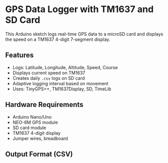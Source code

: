 # GPS Data Logger with TM1637 and SD Card

This Arduino sketch logs real-time GPS data to a microSD card and displays the speed on a TM1637 4-digit 7-segment display.

## Features
- Logs: Latitude, Longitude, Altitude, Speed, Course
- Displays current speed on TM1637
- Creates daily `.csv` logs on SD card
- Adaptive logging interval based on movement
- Uses: TinyGPS++, TM1637Display, SD, TimeLib

## Hardware Requirements
- Arduino Nano/Uno
- NEO-6M GPS module
- SD card module
- TM1637 4-digit display
- Jumper wires, breadboard

## Output Format (CSV)
